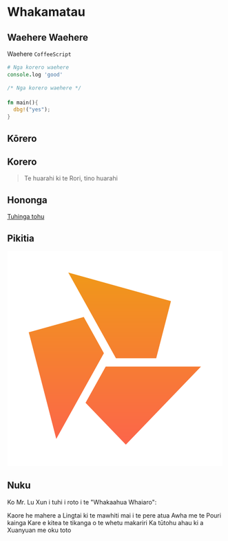 [Nga korero a te ao Markdown]:#

# Whakamatau

## Waehere Waehere

Waehere `CoffeeScript`

```coffee
# Nga korero waehere
console.log 'good'


```

```rust
/* Nga korero waehere */

fn main(){
  dbg!("yes");
}
```

## Kōrero

<!-- HTML 注释 --> 

<!-- 多行注释 --> 

## Korero

> Te huarahi ki te Rori, tino huarahi

## Hononga

[Tuhinga tohu](https://github.com/xxai-art/xxai-art-md)

## Pikitia

![xxAI.Toi Tohu Tuakiri](https://raw.githubusercontent.com/xxai-art/web/main/file/svg/logo.svg)

## Nuku

Ko Mr. Lu Xun i tuhi i roto i te "Whakaahua Whaiaro":

  Kaore he mahere a Lingtai ki te mawhiti mai i te pere atua
  Awha me te Pouri kainga
  Kare e kitea te tikanga o te whetu makariri
  Ka tūtohu ahau ki a Xuanyuan me oku toto



